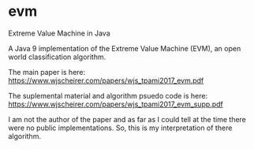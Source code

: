 # evm
Extreme Value Machine in Java

A Java 9 implementation of the Extreme Value Machine (EVM), an open world classification algorithm.

The main paper is here: https://www.wjscheirer.com/papers/wjs_tpami2017_evm.pdf

The suplemental material and algorithm psuedo code is here: https://www.wjscheirer.com/papers/wjs_tpami2017_evm_supp.pdf

I am not the author of the paper and as far as I could tell at the time there were no public implementations. So, this is my interpretation of there algorithm.
